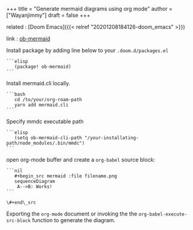 +++
title = "Generate mermaid diagrams using org mode"
author = ["Wayanjimmy"]
draft = false
+++

related
: [Doom Emacs]({{< relref "20201208184126-doom_emacs" >}})

link
: [ob-mermaid](https://github.com/arnm/ob-mermaid)


Install package by adding line below to your `.doom.d/packages.el`

    ```elisp
       (package! ob-mermaid)
    ```


Install mermaid.cli locally.

    ```bash
       cd /to/your/org-roam-path
       yarn add mermaid.cli
    ```


Specify mmdc executable path

    ```elisp
       (setq ob-mermaid-cli-path "/your-installating-path/node_modules/.bin/mmdc")
    ```


open org-mode buffer and create a `org-babel` source block:

    ```nil
       #+begin_src mermaid :file filename.png
       sequenceDiagram
        A-->B: Works!
    ```

    \#+end\_src


Exporting the `org-mode` document or invoking the the `org-babel-execute-src-block` function to generate the diagram.
